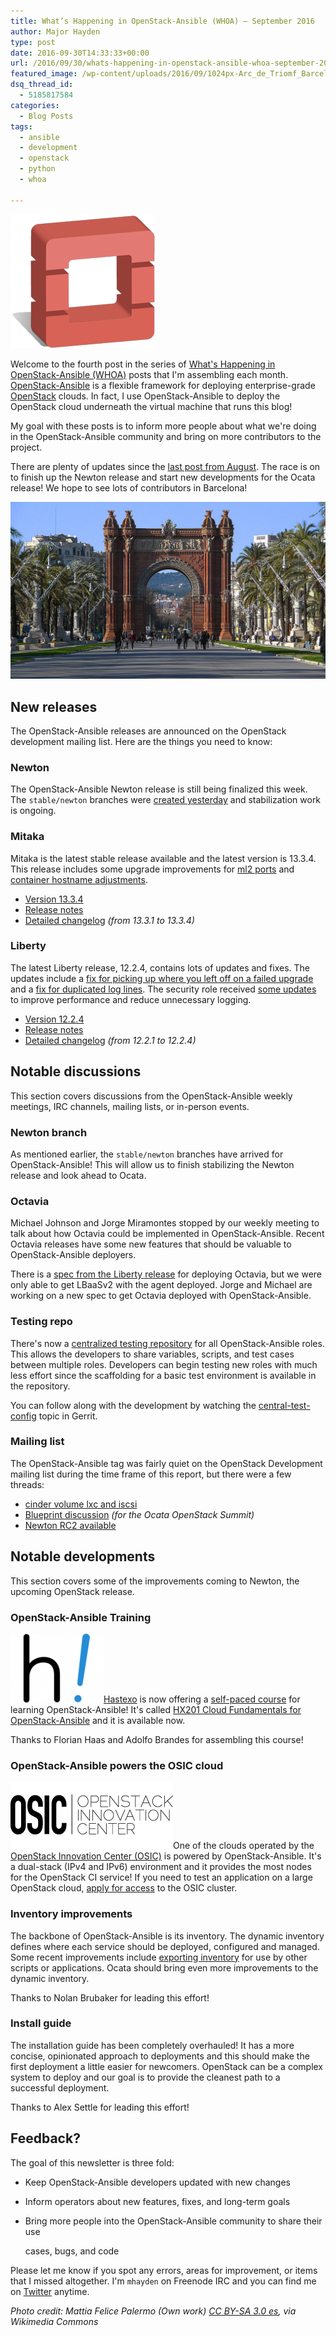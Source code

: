 ```yaml
---
title: What’s Happening in OpenStack-Ansible (WHOA) – September 2016
author: Major Hayden
type: post
date: 2016-09-30T14:33:33+00:00
url: /2016/09/30/whats-happening-in-openstack-ansible-whoa-september-2016/
featured_image: /wp-content/uploads/2016/09/1024px-Arc_de_Triomf_Barcelona.jpg
dsq_thread_id:
  - 5185817584
categories:
  - Blog Posts
tags:
  - ansible
  - development
  - openstack
  - python
  - whoa

---
```

![1]

Welcome to the fourth post in the series of [What's Happening in OpenStack-Ansible (WHOA)][2] posts that I'm assembling each month. [OpenStack-Ansible][3] is a flexible framework for deploying enterprise-grade [OpenStack][4] clouds. In fact, I use OpenStack-Ansible to deploy the OpenStack cloud underneath the virtual machine that runs this blog!

My goal with these posts is to inform more people about what we're doing in the OpenStack-Ansible community and bring on more contributors to the project.

There are plenty of updates since the [last post from August][5]. The race is on to finish up the Newton release and start new developments for the Ocata release! We hope to see lots of contributors in Barcelona!

![6]

## New releases

The OpenStack-Ansible releases are announced on the OpenStack development mailing list. Here are the things you need to know:

### Newton

The OpenStack-Ansible Newton release is still being finalized this week. The `stable/newton` branches were [created yesterday][7] and stabilization work is ongoing.

### Mitaka

Mitaka is the latest stable release available and the latest version is 13.3.4. This release includes some upgrade improvements for [ml2 ports][8] and [container hostname adjustments][9].

  * [Version 13.3.4][10]
  * [Release notes][11]
  * [Detailed changelog][12] _(from 13.3.1 to 13.3.4)_

### Liberty

The latest Liberty release, 12.2.4, contains lots of updates and fixes. The updates include a [fix for picking up where you left off on a failed upgrade][13] and a [fix for duplicated log lines][14]. The security role received [some updates][15] to improve performance and reduce unnecessary logging.

  * [Version 12.2.4][16]
  * [Release notes][17]
  * [Detailed changelog][18] _(from 12.2.1 to 12.2.4)_

## Notable discussions

This section covers discussions from the OpenStack-Ansible weekly meetings, IRC channels, mailing lists, or in-person events.

### Newton branch

As mentioned earlier, the `stable/newton` branches have arrived for OpenStack-Ansible! This will allow us to finish stabilizing the Newton release and look ahead to Ocata.

### Octavia

Michael Johnson and Jorge Miramontes stopped by our weekly meeting to talk about how Octavia could be implemented in OpenStack-Ansible. Recent Octavia releases have some new features that should be valuable to OpenStack-Ansible deployers.

There is a [spec from the Liberty release][19] for deploying Octavia, but we were only able to get LBaaSv2 with the agent deployed. Jorge and Michael are working on a new spec to get Octavia deployed with OpenStack-Ansible.

### Testing repo

There's now a [centralized testing repository][20] for all OpenStack-Ansible roles. This allows the developers to share variables, scripts, and test cases between multiple roles. Developers can begin testing new roles with much less effort since the scaffolding for a basic test environment is available in the repository.

You can follow along with the development by watching the [central-test-config][21] topic in Gerrit.

### Mailing list

The OpenStack-Ansible tag was fairly quiet on the OpenStack Development mailing list during the time frame of this report, but there were a few threads:

  * [cinder volume lxc and iscsi][22]
  * [Blueprint discussion][23] _(for the Ocata OpenStack Summit)_
  * [Newton RC2 available][24]

## Notable developments

This section covers some of the improvements coming to Newton, the upcoming OpenStack release.

### OpenStack-Ansible Training

[<img src="/wp-content/uploads/2016/09/hastexo-logo-e1475245310720.png" alt="Hastexo logo" width="149" height="110" class="alignright size-full wp-image-6482" />][25][Hastexo][26] is now offering a [self-paced course][27] for learning OpenStack-Ansible! It's called [HX201 Cloud Fundamentals for OpenStack-Ansible][28] and it is available now.

Thanks to Florian Haas and Adolfo Brandes for assembling this course!

### OpenStack-Ansible powers the OSIC cloud

[<img src="/wp-content/uploads/2016/09/OSIC-Logo.png" alt="OpenStack Innovation Center" width="260" height="107" class="alignright size-full wp-image-6487" />][29]One of the clouds operated by the [OpenStack Innovation Center (OSIC)][30] is powered by OpenStack-Ansible. It's a dual-stack (IPv4 and IPv6) environment and it provides the most nodes for the OpenStack CI service! If you need to test an application on a large OpenStack cloud, [apply for access][31] to the OSIC cluster.

### Inventory improvements

The backbone of OpenStack-Ansible is its inventory. The dynamic inventory defines where each service should be deployed, configured and managed. Some recent improvements include [exporting inventory][32] for use by other scripts or applications. Ocata should bring even more improvements to the dynamic inventory.

Thanks to Nolan Brubaker for leading this effort!

### Install guide

The installation guide has been completely overhauled! It has a more concise, opinionated approach to deployments and this should make the first deployment a little easier for newcomers. OpenStack can be a complex system to deploy and our goal is to provide the cleanest path to a successful deployment.

Thanks to Alex Settle for leading this effort!

## Feedback?

The goal of this newsletter is three fold:

  * Keep OpenStack-Ansible developers updated with new changes
  * Inform operators about new features, fixes, and long-term goals
  * Bring more people into the OpenStack-Ansible community to share their use

    cases, bugs, and code

Please let me know if you spot any errors, areas for improvement, or items that I missed altogether. I'm `mhayden` on Freenode IRC and you can find me on [Twitter][33] anytime.

_Photo credit: Mattia Felice Palermo (Own work) [CC BY-SA 3.0 es][34], via Wikimedia Commons_

 [1]: /wp-content/uploads/2011/11/openstack-justheo.png
 [2]: /tag/whoa/
 [3]: https://wiki.openstack.org/wiki/OpenStackAnsible
 [4]: http://openstack.org
 [5]: /2016/08/23/whats-happening-in-openstack-ansible-whoa-august-2016/
 [6]: /wp-content/uploads/2016/09/1024px-Arc_de_Triomf_Barcelona.jpg
 [7]: https://review.openstack.org/#/c/379590/
 [8]: https://review.openstack.org/#/c/366169/
 [9]: https://review.openstack.org/#/c/360539/
 [10]: https://review.openstack.org/379499
 [11]: http://docs.openstack.org/releasenotes/openstack-ansible/mitaka.html
 [12]: https://gist.github.com/anonymous/3880b24f381d7d4d31be036ef820c21e
 [13]: https://review.openstack.org/#/c/360385/
 [14]: https://review.openstack.org/#/c/368066/
 [15]: https://gist.github.com/anonymous/9fe1f5110e2d8f7c1d148d4b6968b5a9#openstack-ansible-security
 [16]: https://review.openstack.org/379505/
 [17]: http://docs.openstack.org/releasenotes/openstack-ansible/liberty.html
 [18]: https://gist.github.com/anonymous/9fe1f5110e2d8f7c1d148d4b6968b5a9
 [19]: http://specs.openstack.org/openstack/openstack-ansible-specs/specs/mitaka/lbaasv2.html
 [20]: https://github.com/openstack/openstack-ansible-tests
 [21]: https://review.openstack.org/#/q/topic:central-test-config
 [22]: http://lists.openstack.org/pipermail/openstack-dev/2016-September/103671.html
 [23]: http://lists.openstack.org/pipermail/openstack-dev/2016-September/104813.html
 [24]: http://lists.openstack.org/pipermail/openstack-dev/2016-September/104807.html
 [25]: /wp-content/uploads/2016/09/hastexo-logo-e1475245310720.png
 [26]: https://www.hastexo.com/
 [27]: https://www.hastexo.com/resources/news-releases/hx201-ansible
 [28]: https://academy.hastexo.com/courses/course-v1:hastexo+hx201+201609-ansible/about
 [29]: /wp-content/uploads/2016/09/OSIC-Logo.png
 [30]: https://osic.org/
 [31]: https://osic.org/clusters
 [32]: https://review.openstack.org/#/c/371798/
 [33]: https://twitter.com/majorhayden
 [34]: http://creativecommons.org/licenses/by-sa/3.0/es/deed.en
